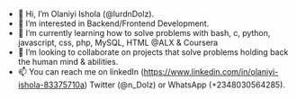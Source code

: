 - 👋 Hi, I’m Olaniyi Ishola (@lurdnDolz).
- 👀 I’m interested in Backend/Frontend Development.
- 🌱 I’m currently learning how to solve problems with bash, c, python, javascript, css, php, MySQL, HTML @ALX & Coursera
- 💞️ I’m looking to collaborate on  projects that solve problems holding back the human mind & abilities.
- 📫 You can reach me on linkedIn (https://www.linkedin.com/in/olaniyi-ishola-83375710a) Twitter (@n_Dolz) or WhatsApp (+2348030564285).
